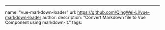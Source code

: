 ---
name: "vue-markdown-loader"
url: https://github.com/QingWei-Li/vue-markdown-loader
author: 
description: "Convert Markdown file to Vue Component using markdown-it."
tags: